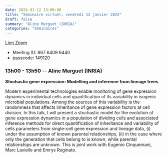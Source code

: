 ```yaml
---
date: 2024-01-12 13:00:00
title: "Séminaire virtuel: vendredi 12 janvier 2024"
draft: false
summary: "Aline Marguet (INRIA)"
categories: "Séminaires"
---
```



[Lien Zoom](https://u-bordeaux-fr.zoom.us/j/86764096440?pwd=b01qOG04RTMvRWNOVHBYR1ZIbkVaUT09)
* Meeting ID: 867 6409 6440
* passcode: 149120 


### 13h00 - 13h50 -- Aline Marguet (INRIA)

**Stochastic gene expression: Modelling and inference from lineage trees**

Modern experimental technologies enable monitoring of gene expression dynamics in individual cells and quantification of its variability in isogenic microbial populations. Among the sources of this variability is the randomness that affects inheritance of gene expression factors at cell division. In this talk, I will present a stochastic model for the evolution of gene expression dynamics in a population of dividing cells and associated inference methods for direct quantification of inheritance and variability of cells parameters from single-cell gene expression and lineage data, (i) under the assumption of known parental relationships, (ii) in the case where only the generation that cells belong to is known, while parental relationships are unknown. This is joint work with Eugenio Cinquemani, Marc Lavielle and Emrys Reginato.
